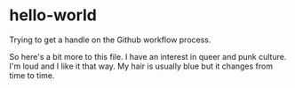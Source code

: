 # hello-world
Trying to get a handle on the Github workflow process.

So here's a bit more to this file. I have an  interest in queer and punk culture. I'm loud and I like it that way.
My hair is usually blue but it changes from time to time.
